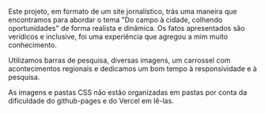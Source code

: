 Este projeto, em formato de um site jornalístico, trás uma maneira que encontramos para abordar o tema "Do campo à cidade, colhendo oportunidades" de forma realista e dinâmica.
Os fatos apresentados são verídicos e inclusive, foi uma experiência que agregou a mim muito conhecimento.

Utilizamos barras de pesquisa, diversas imagens, um carrossel com acontecimentos regionais e dedicamos um bom tempo à responsividade e à pesquisa.

As imagens e pastas CSS não estão organizadas em pastas por conta da dificuldade do github-pages e do Vercel em lê-las.
